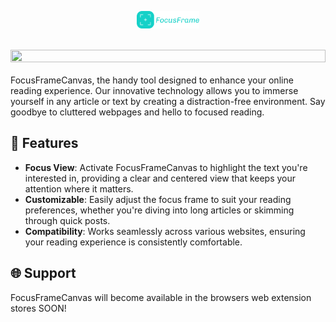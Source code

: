 <p align="center">
  <img src="assets/logo.png" width="20%"/>
</p>

<br/>

<div align="center">
<img src="assets/example1.gif" width="100%" height="50%"/>
</div>

<br/>
FocusFrameCanvas, the handy tool designed to enhance your online reading experience. Our innovative technology allows you to immerse yourself in any article or text by creating a distraction-free environment. Say goodbye to cluttered webpages and hello to focused reading.

## 📖 Features

- **Focus View**: Activate FocusFrameCanvas to highlight the text you're interested in, providing a clear and centered view that keeps your attention where it matters.
- **Customizable**: Easily adjust the focus frame to suit your reading preferences, whether you're diving into long articles or skimming through quick posts.
- **Compatibility**: Works seamlessly across various websites, ensuring your reading experience is consistently comfortable.

## 🌐 Support

FocusFrameCanvas will become available in the browsers web extension stores SOON!
